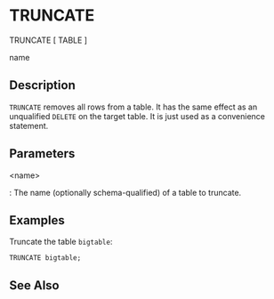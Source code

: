 # TRUNCATE

TRUNCATE \[ TABLE \]

name

## Description

`TRUNCATE` removes all rows from a table. It has the same effect as an
unqualified `DELETE` on the target table. It is just used as a
convenience statement.

## Parameters

\<name\>

:   The name (optionally schema-qualified) of a table to truncate.

## Examples

Truncate the table `bigtable`:

    TRUNCATE bigtable;

## See Also
